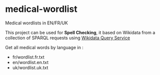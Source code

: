 # medical-wordlist
Medical wordlists in EN/FR/UK

This project can be used for **Spell Checking**, it based on Wikidata from a collection of SPARQL requests using [Wikidata Query Service](https://query.wikidata.org)

Get all medical words by language in :
- fr/wordlist.fr.txt
- en/wordlist.en.txt
- uk/wordlist.uk.txt
